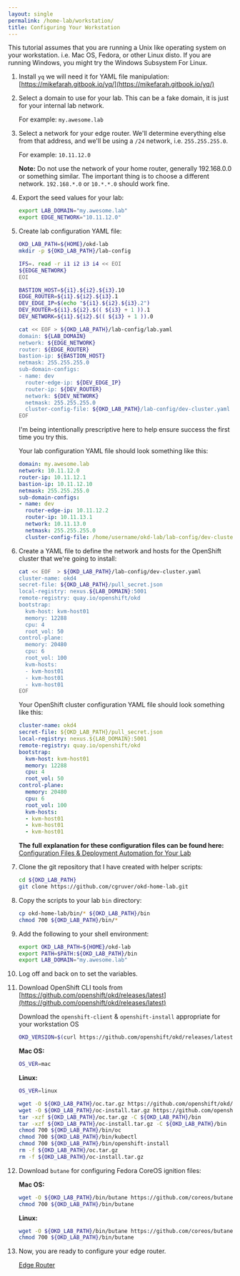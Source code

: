 ```yaml
---
layout: single
permalink: /home-lab/workstation/
title: Configuring Your Workstation
---
```

This tutorial assumes that you are running a Unix like operating system on your workstation.  i.e. Mac OS, Fedora, or other Linux disto.  If you are running Windows, you might try the Windows Subsystem For Linux.

1. Install `yq` we will need it for YAML file manipulation: [https://mikefarah.gitbook.io/yq/](https://mikefarah.gitbook.io/yq/)

1. Select a domain to use for your lab.  This can be a fake domain, it is just for your internal lab network.

   For example: `my.awesome.lab`

1. Select a network for your edge router.  We'll determine everything else from that address, and we'll be using a `/24` network, i.e. `255.255.255.0`.

   For example: `10.11.12.0`

   __Note:__ Do not use the network of your home router, generally 192.168.0.0 or something similar.  The important thing is to choose a different network.  `192.168.*.0` or `10.*.*.0` should work fine.

1. Export the seed values for your lab:

   ```bash
   export LAB_DOMAIN="my.awesome.lab"
   export EDGE_NETWORK="10.11.12.0"
   ```

1. Create lab configuration YAML file:

   ```bash
   OKD_LAB_PATH=${HOME}/okd-lab
   mkdir -p ${OKD_LAB_PATH}/lab-config
   
   IFS=. read -r i1 i2 i3 i4 << EOI
   ${EDGE_NETWORK}
   EOI

   BASTION_HOST=${i1}.${i2}.${i3}.10
   EDGE_ROUTER=${i1}.${i2}.${i3}.1
   DEV_EDGE_IP=$(echo "${i1}.${i2}.${i3}.2")
   DEV_ROUTER=${i1}.${i2}.$(( ${i3} + 1 )).1
   DEV_NETWORK=${i1}.${i2}.$(( ${i3} + 1 )).0

   cat << EOF > ${OKD_LAB_PATH}/lab-config/lab.yaml
   domain: ${LAB_DOMAIN}
   network: ${EDGE_NETWORK}
   router: ${EDGE_ROUTER}
   bastion-ip: ${BASTION_HOST}
   netmask: 255.255.255.0
   sub-domain-configs:
   - name: dev
     router-edge-ip: ${DEV_EDGE_IP}
     router-ip: ${DEV_ROUTER}
     network: ${DEV_NETWORK}
     netmask: 255.255.255.0
     cluster-config-file: ${OKD_LAB_PATH}/lab-config/dev-cluster.yaml
   EOF
   ```

   I'm being intentionally prescriptive here to help ensure success the first time you try this.

   Your lab configuration YAML file should look something like this:

   ```yaml
   domain: my.awesome.lab
   network: 10.11.12.0
   router-ip: 10.11.12.1
   bastion-ip: 10.11.12.10
   netmask: 255.255.255.0
   sub-domain-configs:
   - name: dev
     router-edge-ip: 10.11.12.2
     router-ip: 10.11.13.1
     network: 10.11.13.0
     netmask: 255.255.255.0
     cluster-config-file: /home/username/okd-lab/lab-config/dev-cluster.yaml
   ```

1. Create a YAML file to define the network and hosts for the OpenShift cluster that we're going to install:

   ```bash
   cat << EOF  > ${OKD_LAB_PATH}/lab-config/dev-cluster.yaml
   cluster-name: okd4
   secret-file: ${OKD_LAB_PATH}/pull_secret.json
   local-registry: nexus.${LAB_DOMAIN}:5001
   remote-registry: quay.io/openshift/okd
   bootstrap:
     kvm-host: kvm-host01
     memory: 12288
     cpu: 4
     root_vol: 50
   control-plane:
     memory: 20480
     cpu: 6
     root_vol: 100
     kvm-hosts:
     - kvm-host01
     - kvm-host01
     - kvm-host01
   EOF
   ```

   Your OpenShift cluster configuration YAML file should look something like this:

   ```yaml
   cluster-name: okd4
   secret-file: ${OKD_LAB_PATH}/pull_secret.json
   local-registry: nexus.${LAB_DOMAIN}:5001
   remote-registry: quay.io/openshift/okd
   bootstrap:
     kvm-host: kvm-host01
     memory: 12288
     cpu: 4
     root_vol: 50
   control-plane:
     memory: 20480
     cpu: 6
     root_vol: 100
     kvm-hosts:
     - kvm-host01
     - kvm-host01
     - kvm-host01
   ```

   __The full explanation for these configuration files can be found here:__ [Configuration Files & Deployment Automation for Your Lab](/home-lab/configuration/)

1. Clone the git repository that I have created with helper scripts:

   ```bash
   cd ${OKD_LAB_PATH}
   git clone https://github.com/cgruver/okd-home-lab.git
   ```

1. Copy the scripts to your lab `bin` directory:

   ```bash
   cp okd-home-lab/bin/* ${OKD_LAB_PATH}/bin
   chmod 700 ${OKD_LAB_PATH}/bin/*
   ```

1. Add the following to your shell environment:

   ```bash
   export OKD_LAB_PATH=${HOME}/okd-lab
   export PATH=$PATH:${OKD_LAB_PATH}/bin
   export LAB_DOMAIN="my.awesome.lab"
   ```

1. Log off and back on to set the variables.

1. Download OpenShift CLI tools from [https://github.com/openshift/okd/releases/latest](https://github.com/openshift/okd/releases/latest)

   Download the `openshift-client` & `openshift-install` appropriate for your workstation OS

   ```bash
   OKD_VERSION=$(curl https://github.com/openshift/okd/releases/latest | cut -d"/" -f8 | cut -d\" -f1)
   ```

   __Mac OS:__

   ```bash
   OS_VER=mac
   ```

   __Linux:__

   ```bash
   OS_VER=linux
   ```

   ```bash
   wget -O ${OKD_LAB_PATH}/oc.tar.gz https://github.com/openshift/okd/releases/download/${OKD_VERSION}/openshift-client-${OS_VER}-${OKD_VERSION}.tar.gz
   wget -O ${OKD_LAB_PATH}/oc-install.tar.gz https://github.com/openshift/okd/releases/download/${OKD_VERSION}/openshift-install-${OS_VER}-${OKD_VERSION}.tar.gz
   tar -xzf ${OKD_LAB_PATH}/oc.tar.gz -C ${OKD_LAB_PATH}/bin
   tar -xzf ${OKD_LAB_PATH}/oc-install.tar.gz -C ${OKD_LAB_PATH}/bin
   chmod 700 ${OKD_LAB_PATH}/bin/oc
   chmod 700 ${OKD_LAB_PATH}/bin/kubectl
   chmod 700 ${OKD_LAB_PATH}/bin/openshift-install
   rm -f ${OKD_LAB_PATH}/oc.tar.gz
   rm -f ${OKD_LAB_PATH}/oc-install.tar.gz
   ```

1. Download `butane` for configuring Fedora CoreOS ignition files:

   __Mac OS:__

   ```bash
   wget -O ${OKD_LAB_PATH}/bin/butane https://github.com/coreos/butane/releases/download/v0.7.0/fcct-x86_64-apple-darwin
   chmod 700 ${OKD_LAB_PATH}/bin/butane
   ```

   __Linux:__

   ```bash
   wget -O ${OKD_LAB_PATH}/bin/butane https://github.com/coreos/butane/releases/download/v0.7.0/fcct-x86_64-unknown-linux-gnu
   chmod 700 ${OKD_LAB_PATH}/bin/butane
   ```

1. Now, you are ready to configure your edge router.

   [Edge Router](/home-lab/edge-router/)

